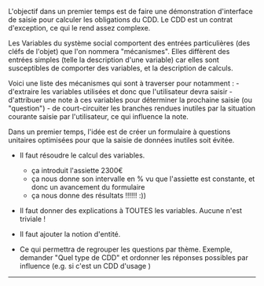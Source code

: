 L'objectif dans un premier temps est de faire une démonstration d'interface de saisie pour calculer les obligations du CDD. Le CDD est un contrat d'exception, ce qui le rend assez complexe.

Les Variables du système social comportent des entrées particulières (des cléfs de l'objet) que l'on nommera "mécanismes". Elles diffèrent des entrées simples (telle la description d'une variable) car elles sont susceptibles de comporter des variables, et la description de calculs.

Voici une liste des mécanismes qui sont à traverser pour notamment :
	- d'extraire les variables utilisées et donc que l'utilisateur devra saisir
	- d'attribuer une note à ces variables pour déterminer la prochaine saisie (ou "question")
	- de court-circuiter les branches rendues inutiles par la situation courante saisie par l'utilisateur, ce qui influence la note.

Dans un premier temps, l'idée est de créer un formulaire à questions unitaires optimisées pour que la saisie de données inutiles soit évitée.

- Il faut résoudre le calcul des variables.
	- ça introduit l'assiette 2300€
	- ça nous donne son intervalle en % vu que l'assiette est constante, et donc un avancement du formulaire
	- ça nous donne des résultats !!!!!! :))

- Il faut donner des explications à TOUTES les variables. Aucune n'est triviale !

- Il faut ajouter la notion d'entité.
- Ce qui permettra de regrouper les questions par thème. Exemple, demander "Quel type de CDD" et ordonner les réponses possibles par influence (e.g. si c'est un CDD d'usage )

-----------------------------------------
